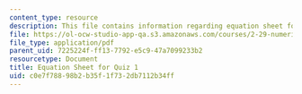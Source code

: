 ```yaml
---
content_type: resource
description: This file contains information regarding equation sheet for quiz 1.
file: https://ol-ocw-studio-app-qa.s3.amazonaws.com/courses/2-29-numerical-fluid-mechanics-spring-2015/c0e7f78898b2b35f1f732db7112b34ff_MIT2_29S15_Quiz1_eqn_sheet.pdf
file_type: application/pdf
parent_uid: 7225224f-ff13-7792-e5c9-47a7099233b2
resourcetype: Document
title: Equation Sheet for Quiz 1
uid: c0e7f788-98b2-b35f-1f73-2db7112b34ff
---
```

